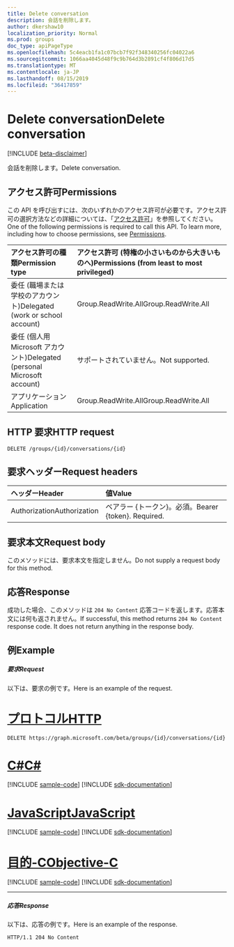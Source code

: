 ```yaml
---
title: Delete conversation
description: 会話を削除します。
author: dkershaw10
localization_priority: Normal
ms.prod: groups
doc_type: apiPageType
ms.openlocfilehash: 5c4eacb1fa1c07bcb7f92f348340256fc04022a6
ms.sourcegitcommit: 1066aa4045d48f9c9b764d3b2891cf4f806d17d5
ms.translationtype: MT
ms.contentlocale: ja-JP
ms.lasthandoff: 08/15/2019
ms.locfileid: "36417859"
---
```

# <a name="delete-conversation"></a><span data-ttu-id="4d2a3-103">Delete conversation</span><span class="sxs-lookup"><span data-stu-id="4d2a3-103">Delete conversation</span></span>

[!INCLUDE [beta-disclaimer](../../includes/beta-disclaimer.md)]

<span data-ttu-id="4d2a3-104">会話を削除します。</span><span class="sxs-lookup"><span data-stu-id="4d2a3-104">Delete conversation.</span></span>
## <a name="permissions"></a><span data-ttu-id="4d2a3-105">アクセス許可</span><span class="sxs-lookup"><span data-stu-id="4d2a3-105">Permissions</span></span>
<span data-ttu-id="4d2a3-p101">この API を呼び出すには、次のいずれかのアクセス許可が必要です。アクセス許可の選択方法などの詳細については、「[アクセス許可](/graph/permissions-reference)」を参照してください。</span><span class="sxs-lookup"><span data-stu-id="4d2a3-p101">One of the following permissions is required to call this API. To learn more, including how to choose permissions, see [Permissions](/graph/permissions-reference).</span></span>

|<span data-ttu-id="4d2a3-108">アクセス許可の種類</span><span class="sxs-lookup"><span data-stu-id="4d2a3-108">Permission type</span></span>      | <span data-ttu-id="4d2a3-109">アクセス許可 (特権の小さいものから大きいものへ)</span><span class="sxs-lookup"><span data-stu-id="4d2a3-109">Permissions (from least to most privileged)</span></span>              |
|:--------------------|:---------------------------------------------------------|
|<span data-ttu-id="4d2a3-110">委任 (職場または学校のアカウント)</span><span class="sxs-lookup"><span data-stu-id="4d2a3-110">Delegated (work or school account)</span></span> | <span data-ttu-id="4d2a3-111">Group.ReadWrite.All</span><span class="sxs-lookup"><span data-stu-id="4d2a3-111">Group.ReadWrite.All</span></span>    |
|<span data-ttu-id="4d2a3-112">委任 (個人用 Microsoft アカウント)</span><span class="sxs-lookup"><span data-stu-id="4d2a3-112">Delegated (personal Microsoft account)</span></span> | <span data-ttu-id="4d2a3-113">サポートされていません。</span><span class="sxs-lookup"><span data-stu-id="4d2a3-113">Not supported.</span></span>    |
|<span data-ttu-id="4d2a3-114">アプリケーション</span><span class="sxs-lookup"><span data-stu-id="4d2a3-114">Application</span></span> | <span data-ttu-id="4d2a3-115">Group.ReadWrite.All</span><span class="sxs-lookup"><span data-stu-id="4d2a3-115">Group.ReadWrite.All</span></span> |

## <a name="http-request"></a><span data-ttu-id="4d2a3-116">HTTP 要求</span><span class="sxs-lookup"><span data-stu-id="4d2a3-116">HTTP request</span></span>
<!-- { "blockType": "ignored" } -->
```http
DELETE /groups/{id}/conversations/{id}
```
## <a name="request-headers"></a><span data-ttu-id="4d2a3-117">要求ヘッダー</span><span class="sxs-lookup"><span data-stu-id="4d2a3-117">Request headers</span></span>
| <span data-ttu-id="4d2a3-118">ヘッダー</span><span class="sxs-lookup"><span data-stu-id="4d2a3-118">Header</span></span>       | <span data-ttu-id="4d2a3-119">値</span><span class="sxs-lookup"><span data-stu-id="4d2a3-119">Value</span></span> |
|:---------------|:--------|
| <span data-ttu-id="4d2a3-120">Authorization</span><span class="sxs-lookup"><span data-stu-id="4d2a3-120">Authorization</span></span>  | <span data-ttu-id="4d2a3-p102">ベアラー {トークン}。必須。</span><span class="sxs-lookup"><span data-stu-id="4d2a3-p102">Bearer {token}. Required.</span></span>  |

## <a name="request-body"></a><span data-ttu-id="4d2a3-123">要求本文</span><span class="sxs-lookup"><span data-stu-id="4d2a3-123">Request body</span></span>
<span data-ttu-id="4d2a3-124">このメソッドには、要求本文を指定しません。</span><span class="sxs-lookup"><span data-stu-id="4d2a3-124">Do not supply a request body for this method.</span></span>

## <a name="response"></a><span data-ttu-id="4d2a3-125">応答</span><span class="sxs-lookup"><span data-stu-id="4d2a3-125">Response</span></span>

<span data-ttu-id="4d2a3-p103">成功した場合、このメソッドは `204 No Content` 応答コードを返します。応答本文には何も返されません。</span><span class="sxs-lookup"><span data-stu-id="4d2a3-p103">If successful, this method returns `204 No Content` response code. It does not return anything in the response body.</span></span>

## <a name="example"></a><span data-ttu-id="4d2a3-128">例</span><span class="sxs-lookup"><span data-stu-id="4d2a3-128">Example</span></span>
##### <a name="request"></a><span data-ttu-id="4d2a3-129">要求</span><span class="sxs-lookup"><span data-stu-id="4d2a3-129">Request</span></span>
<span data-ttu-id="4d2a3-130">以下は、要求の例です。</span><span class="sxs-lookup"><span data-stu-id="4d2a3-130">Here is an example of the request.</span></span>

# <a name="httptabhttp"></a>[<span data-ttu-id="4d2a3-131">プロトコル</span><span class="sxs-lookup"><span data-stu-id="4d2a3-131">HTTP</span></span>](#tab/http)
<!-- {
  "blockType": "request",
  "name": "delete_conversation"
}-->
```http
DELETE https://graph.microsoft.com/beta/groups/{id}/conversations/{id}
```
# <a name="ctabcsharp"></a>[<span data-ttu-id="4d2a3-132">C#</span><span class="sxs-lookup"><span data-stu-id="4d2a3-132">C#</span></span>](#tab/csharp)
[!INCLUDE [sample-code](../includes/snippets/csharp/delete-conversation-csharp-snippets.md)]
[!INCLUDE [sdk-documentation](../includes/snippets/snippets-sdk-documentation-link.md)]

# <a name="javascripttabjavascript"></a>[<span data-ttu-id="4d2a3-133">JavaScript</span><span class="sxs-lookup"><span data-stu-id="4d2a3-133">JavaScript</span></span>](#tab/javascript)
[!INCLUDE [sample-code](../includes/snippets/javascript/delete-conversation-javascript-snippets.md)]
[!INCLUDE [sdk-documentation](../includes/snippets/snippets-sdk-documentation-link.md)]

# <a name="objective-ctabobjc"></a>[<span data-ttu-id="4d2a3-134">目的-C</span><span class="sxs-lookup"><span data-stu-id="4d2a3-134">Objective-C</span></span>](#tab/objc)
[!INCLUDE [sample-code](../includes/snippets/objc/delete-conversation-objc-snippets.md)]
[!INCLUDE [sdk-documentation](../includes/snippets/snippets-sdk-documentation-link.md)]

---

##### <a name="response"></a><span data-ttu-id="4d2a3-135">応答</span><span class="sxs-lookup"><span data-stu-id="4d2a3-135">Response</span></span>
<span data-ttu-id="4d2a3-136">以下は、応答の例です。</span><span class="sxs-lookup"><span data-stu-id="4d2a3-136">Here is an example of the response.</span></span> 
<!-- {
  "blockType": "response",
  "truncated": true
} -->
```http
HTTP/1.1 204 No Content
```

<!-- uuid: 8fcb5dbc-d5aa-4681-8e31-b001d5168d79
2015-10-25 14:57:30 UTC -->
<!--
{
  "type": "#page.annotation",
  "description": "Delete conversation",
  "keywords": "",
  "section": "documentation",
  "tocPath": "",
  "suppressions": [
  ]
}
-->
